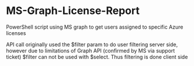 # MS-Graph-License-Report
PowerShell script using MS graph to get users assigned to specific Azure licenses

API call originally used the $filter param to do user filtering server side, however due to limitations of Graph API (confirmed by MS via support ticket) $filter can not be used with $select. Thus filtering is done client side
